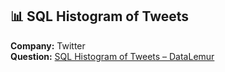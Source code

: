 ## 📊 SQL Histogram of Tweets



**Company:** Twitter  
**Question:** [SQL Histogram of Tweets – DataLemur](https://datalemur.com/questions/sql-histogram-tweets)  




